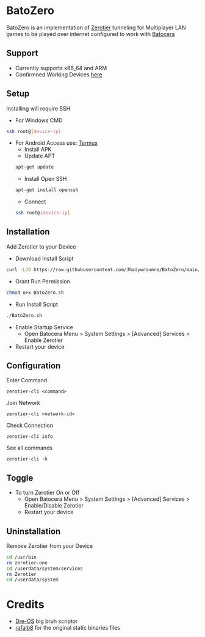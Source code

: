 # BatoZero
BatoZero is an implementation of [Zerotier](https://github.com/zerotier/ZeroTierOne) tunneling for Multiplayer LAN games to be played over internet configured to work with [Batocera](https://batocera.org/)

## Support
- Currently supports x86_64 and ARM
- Confirmned Working Devices [here](https://raw.githubusercontent.com/Dre-OS/BatoZero/main/Devices.txt)

## Setup
Installing will require SSH
- For Windows CMD
```sh
ssh root@[device-ip]
```
- For Android Access use: [Termux](https://f-droid.org/en/packages/com.termux/)
   * Install APK
   * Update APT
   ```sh
   apt-get update
   ```
   * Install Open SSH
   ```sh
   apt-get install openssh
   ```
   * Connect
   ```sh
   ssh root@[device-ip]
   ```
## Installation
Add Zerotier to your Device
 - Download Install Script
```sh
curl -LJO https://raw.githubusercontent.com/Jhaiywroumne/BatoZero/main/BatoZero.sh
```
 - Grant Run Permission
 ```sh
chmod u+x BatoZero.sh
```
 - Run Install Script
```sh
./BatoZero.sh
```
 - Enable Startup Service
     * Open Batocera Menu > System Settings > [Advanced] Services > Enable Zerotier
- Restart your device

## Configuration
Enter Command
```
zerotier-cli <command>
```
Join Network
```
zerotier-cli <network-id>
```
Check Connection
```
zerotier-cli info
```

See all commands
```
zerotier-cli -h
```

## Toggle
- To turn Zerotier On or Off
     * Open Batocera Menu > System Settings > [Advanced] Services > Enable/Disable Zerotier
     * Restart your device

## Uninstallation
Remove Zerotier from your Device
```sh
cd /usr/bin
rm zerotier-one
cd /userdata/system/services
rm Zerotier
cd /userdata/system
```
# Credits
- [Dre-OS](https://github.com/Dre-OS)  big bruh scriptor
- [rafalb8](https://github.com/rafalb8)  for the original static binaries files

